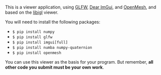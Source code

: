 This is a viewer application, using [GLFW](https://www.glfw.org), [Dear ImGui](https://github.com/ocornut/imgui), and [OpenMesh](https://www.openmesh.org), and based on the [libigl](https://libigl.github.io) viewer.

You will need to install the following packages:

 * `$ pip install numpy`
 * `$ pip install glfw`
 * `$ pip install imgui[full]`
 * `$ pip install numba numpy-quaternion`
 * `$ pip install openmesh`

You can use this viewer as the basis for your program. But remember, **all other code you submit must be your own work**.

